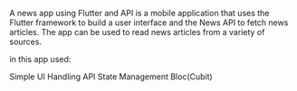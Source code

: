 A news app using Flutter and API is a mobile application that uses the Flutter framework to build a user interface and the News API to fetch news articles. The app can be used to read news articles from a variety of sources.

in this app used:

Simple UI
Handling API
State Management Bloc(Cubit)
